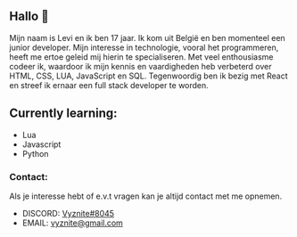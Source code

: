 ## Hallo 👋

Mijn naam is Levi en ik ben 17 jaar. Ik kom uit België en ben momenteel een junior developer. Mijn interesse in technologie, vooral het programmeren, heeft me ertoe geleid mij hierin te specialiseren. Met veel enthousiasme codeer ik, waardoor ik mijn kennis en vaardigheden heb verbeterd over HTML, CSS, LUA, JavaScript en SQL. Tegenwoordig ben ik bezig met React en streef ik ernaar een full stack developer te worden.


## **Currently learning:**
- Lua
- Javascript
- Python

### **Contact:**
Als je interesse hebt of e.v.t vragen kan je altijd contact met me opnemen.

- DISCORD: [Vyznite#8045](discord.com/)
- EMAIL: vyznite@gmail.com
